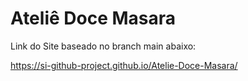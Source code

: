 # Ateliê Doce Masara
Link do Site baseado no branch main abaixo:

https://si-github-project.github.io/Atelie-Doce-Masara/
